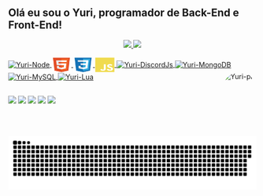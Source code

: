 ## Olá eu sou o Yuri, programador de Back-End e Front-End!
<div align="center">
  <a href="https://github.com/yuriedu">
  <img height="160em" src="https://github-readme-stats.vercel.app/api?username=yuriedu&show_icons=true&theme=tokyonight&include_all_commits=true&count_private=true"/>
  <img height="155em" src="https://github-readme-stats.vercel.app/api/top-langs/?username=yuriedu&layout=compact&langs_count=7&theme=tokyonight"/>
</div>
<div style="display: inline_block"><br>
  <img align="center" alt="Yuri-Node" height="30" width="40" src="https://cdn.jsdelivr.net/gh/devicons/devicon/icons/nodejs/nodejs-original.svg">
  <img align="center" alt="Yuri-HTML" height="30" width="40" src="https://raw.githubusercontent.com/devicons/devicon/master/icons/html5/html5-original.svg">
  <img align="center" alt="Yuri-CSS" height="30" width="40" src="https://raw.githubusercontent.com/devicons/devicon/master/icons/css3/css3-original.svg">
  <img align="center" alt="Yuri-Js" height="30" width="40" src="https://raw.githubusercontent.com/devicons/devicon/master/icons/javascript/javascript-plain.svg">
  <img align="center" alt="Yuri-DiscordJs" height="30" width="40" src="https://cdn.jsdelivr.net/gh/devicons/devicon/icons/discordjs/discordjs-plain.svg">
  <img align="center" alt="Yuri-MongoDB" height="30" width="40" src="https://cdn.jsdelivr.net/gh/devicons/devicon/icons/mongodb/mongodb-original.svg">
  <img align="center" alt="Yuri-MySQL" height="30" width="40" src="https://cdn.jsdelivr.net/gh/devicons/devicon/icons/mysql/mysql-original.svg">
  <img align="center" alt="Yuri-Lua" height="30" width="40" src="https://cdn.jsdelivr.net/gh/devicons/devicon/icons/lua/lua-original-wordmark.svg">
  <img align="right" alt="Yuri-pic" height="130" style="border-radius: 100px;" src="https://media.discordapp.net/attachments/733482744105140354/990796865542955008/avatar.png?width=676&height=676">
</div>
  
  ##
 
<div>
  <a href = "mailto:yuri@concreditoconsignados.com.br"><img src="https://img.shields.io/badge/-Gmail-%23333?style=for-the-badge&logo=gmail&logoColor=white" target="_blank"></a>
  <a href="https://discord.gg/VSVasnnZYA" target="_blank"><img src="https://img.shields.io/badge/Discord-7289DA?style=for-the-badge&logo=discord&logoColor=white" target="_blank"></a>
  <a href="https://www.youtube.com/channel/UCRyM33LiAFzTPdloMuwfUGg" target="_blank"><img src="https://img.shields.io/badge/YouTube-FF0000?style=for-the-badge&logo=youtube&logoColor=white" target="_blank"></a>
  <a href="https://instagram.com/yurifofozap" target="_blank"><img src="https://img.shields.io/badge/-Instagram-%23E4405F?style=for-the-badge&logo=instagram&logoColor=white" target="_blank"></a>
 	<a href="https://www.twitch.tv/mrdragonzin" target="_blank"><img src="https://img.shields.io/badge/Twitch-9146FF?style=for-the-badge&logo=twitch&logoColor=white" target="_blank"></a>
 
  ![Snake animation](https://github.com/yuriedu/yuriedu/blob/output/github-contribution-grid-snake.svg)
 
</div>
